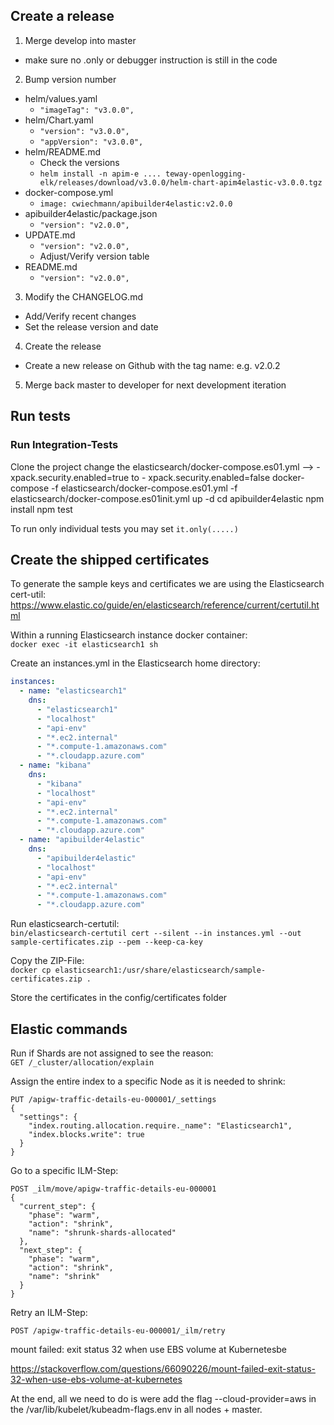 ## Create a release

1. Merge develop into master
- make sure no .only or debugger instruction is still in the code

2. Bump version number

- helm/values.yaml
  - `"imageTag": "v3.0.0",`
- helm/Chart.yaml
  - `"version": "v3.0.0",`
  - `"appVersion": "v3.0.0",`
- helm/README.md
  - Check the versions
  - `helm install -n apim-e .... teway-openlogging-elk/releases/download/v3.0.0/helm-chart-apim4elastic-v3.0.0.tgz`
- docker-compose.yml
  - `image: cwiechmann/apibuilder4elastic:v2.0.0`
- apibuilder4elastic/package.json
  - `"version": "v2.0.0",`
- UPDATE.md
  - `"version": "v2.0.0",`
  - Adjust/Verify version table
- README.md
  - `"version": "v2.0.0",`

3. Modify the CHANGELOG.md
- Add/Verify recent changes
- Set the release version and date

4. Create the release
- Create a new release on Github with the tag name: e.g. v2.0.2

5. Merge back master to developer for next development iteration

## Run tests

### Run Integration-Tests

Clone the project
change the elasticsearch/docker-compose.es01.yml --> - xpack.security.enabled=true to - xpack.security.enabled=false
docker-compose -f elasticsearch/docker-compose.es01.yml -f elasticsearch/docker-compose.es01init.yml up -d
cd apibuilder4elastic
npm install 
npm test

To run only individual tests you may set `it.only(.....)`

## Create the shipped certificates

To generate the sample keys and certificates we are using the Elasticsearch cert-util: 
https://www.elastic.co/guide/en/elasticsearch/reference/current/certutil.html

Within a running Elasticsearch instance docker container:  
`docker exec -it elasticsearch1 sh`

Create an instances.yml in the Elasticsearch home directory:  
```yml
instances:
  - name: "elasticsearch1"
    dns:
      - "elasticsearch1"
      - "localhost"
      - "api-env"
      - "*.ec2.internal"
      - "*.compute-1.amazonaws.com"
      - "*.cloudapp.azure.com"
  - name: "kibana"
    dns:
      - "kibana"
      - "localhost"
      - "api-env"
      - "*.ec2.internal"
      - "*.compute-1.amazonaws.com"
      - "*.cloudapp.azure.com"
  - name: "apibuilder4elastic"
    dns:
      - "apibuilder4elastic"
      - "localhost"
      - "api-env"
      - "*.ec2.internal"
      - "*.compute-1.amazonaws.com"
      - "*.cloudapp.azure.com"
```

Run elasticsearch-certutil:  
`bin/elasticsearch-certutil cert --silent --in instances.yml --out sample-certificates.zip --pem --keep-ca-key`

Copy the ZIP-File:  
`docker cp elasticsearch1:/usr/share/elasticsearch/sample-certificates.zip .`

Store the certificates in the config/certificates folder

## Elastic commands 

Run if Shards are not assigned to see the reason:  
`GET /_cluster/allocation/explain`

Assign the entire index to a specific Node as it is needed to shrink:  
```
PUT /apigw-traffic-details-eu-000001/_settings
{
  "settings": {
    "index.routing.allocation.require._name": "Elasticsearch1", 
    "index.blocks.write": true                                    
  }
}
```

Go to a specific ILM-Step:
```
POST _ilm/move/apigw-traffic-details-eu-000001
{
  "current_step": { 
    "phase": "warm",
    "action": "shrink",
    "name": "shrunk-shards-allocated"
  },
  "next_step": { 
    "phase": "warm",
    "action": "shrink",
    "name": "shrink"
  }
}
```

Retry an ILM-Step:
```
POST /apigw-traffic-details-eu-000001/_ilm/retry
```

mount failed: exit status 32 when use EBS volume at Kubernetesbe

https://stackoverflow.com/questions/66090226/mount-failed-exit-status-32-when-use-ebs-volume-at-kubernetes

At the end, all we need to do is were add the flag --cloud-provider=aws in the /var/lib/kubelet/kubeadm-flags.env in all nodes + master.